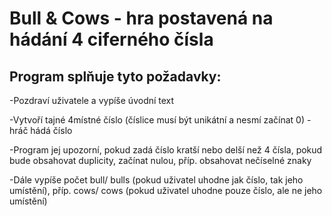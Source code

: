 # Bull & Cows - hra postavená na hádání 4 ciferného čísla
## Program splňuje tyto požadavky:

-Pozdraví uživatele a vypíše úvodní text

-Vytvoří tajné 4místné číslo (číslice musí být unikátní a nesmí začínat 0) - hráč hádá číslo

-Program jej upozorní, pokud zadá číslo kratší nebo delší než 4 čísla, pokud bude obsahovat duplicity, začínat nulou, příp. obsahovat nečíselné znaky

-Dále vypíše počet bull/ bulls (pokud uživatel uhodne jak číslo, tak jeho umístění), příp. cows/ cows (pokud uživatel uhodne pouze číslo, ale ne jeho umístění)
